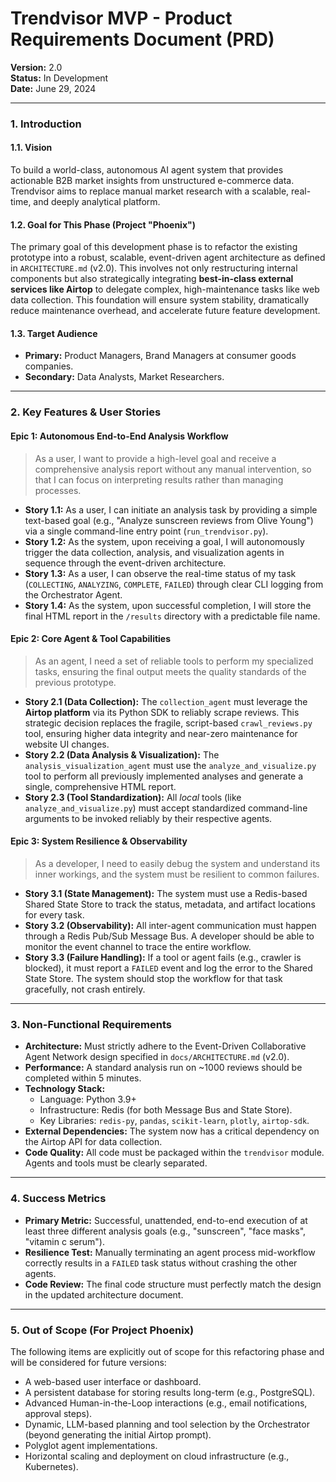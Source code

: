 # Trendvisor MVP - Product Requirements Document (PRD)

**Version:** 2.0  
**Status:** In Development  
**Date:** June 29, 2024

---

### 1. Introduction

#### 1.1. Vision
To build a world-class, autonomous AI agent system that provides actionable B2B market insights from unstructured e-commerce data. Trendvisor aims to replace manual market research with a scalable, real-time, and deeply analytical platform.

#### 1.2. Goal for This Phase (Project "Phoenix")
The primary goal of this development phase is to refactor the existing prototype into a robust, scalable, event-driven agent architecture as defined in `ARCHITECTURE.md` (v2.0). This involves not only restructuring internal components but also strategically integrating **best-in-class external services like Airtop** to delegate complex, high-maintenance tasks like web data collection. This foundation will ensure system stability, dramatically reduce maintenance overhead, and accelerate future feature development.

#### 1.3. Target Audience
-   **Primary:** Product Managers, Brand Managers at consumer goods companies.
-   **Secondary:** Data Analysts, Market Researchers.

---

### 2. Key Features & User Stories

#### Epic 1: Autonomous End-to-End Analysis Workflow

> As a user, I want to provide a high-level goal and receive a comprehensive analysis report without any manual intervention, so that I can focus on interpreting results rather than managing processes.

-   **Story 1.1:** As a user, I can initiate an analysis task by providing a simple text-based goal (e.g., "Analyze sunscreen reviews from Olive Young") via a single command-line entry point (`run_trendvisor.py`).
-   **Story 1.2:** As the system, upon receiving a goal, I will autonomously trigger the data collection, analysis, and visualization agents in sequence through the event-driven architecture.
-   **Story 1.3:** As a user, I can observe the real-time status of my task (`COLLECTING`, `ANALYZING`, `COMPLETE`, `FAILED`) through clear CLI logging from the Orchestrator Agent.
-   **Story 1.4:** As the system, upon successful completion, I will store the final HTML report in the `/results` directory with a predictable file name.

#### Epic 2: Core Agent & Tool Capabilities

> As an agent, I need a set of reliable tools to perform my specialized tasks, ensuring the final output meets the quality standards of the previous prototype.

-   **Story 2.1 (Data Collection):** The `collection_agent` must leverage the **Airtop platform** via its Python SDK to reliably scrape reviews. This strategic decision replaces the fragile, script-based `crawl_reviews.py` tool, ensuring higher data integrity and near-zero maintenance for website UI changes.
-   **Story 2.2 (Data Analysis & Visualization):** The `analysis_visualization_agent` must use the `analyze_and_visualize.py` tool to perform all previously implemented analyses and generate a single, comprehensive HTML report.
-   **Story 2.3 (Tool Standardization):** All *local* tools (like `analyze_and_visualize.py`) must accept standardized command-line arguments to be invoked reliably by their respective agents.

#### Epic 3: System Resilience & Observability

> As a developer, I need to easily debug the system and understand its inner workings, and the system must be resilient to common failures.

-   **Story 3.1 (State Management):** The system must use a Redis-based Shared State Store to track the status, metadata, and artifact locations for every task.
-   **Story 3.2 (Observability):** All inter-agent communication must happen through a Redis Pub/Sub Message Bus. A developer should be able to monitor the event channel to trace the entire workflow.
-   **Story 3.3 (Failure Handling):** If a tool or agent fails (e.g., crawler is blocked), it must report a `FAILED` event and log the error to the Shared State Store. The system should stop the workflow for that task gracefully, not crash entirely.

---

### 3. Non-Functional Requirements

-   **Architecture:** Must strictly adhere to the Event-Driven Collaborative Agent Network design specified in `docs/ARCHITECTURE.md` (v2.0).
-   **Performance:** A standard analysis run on ~1000 reviews should be completed within 5 minutes.
-   **Technology Stack:**
    -   Language: Python 3.9+
    -   Infrastructure: Redis (for both Message Bus and State Store).
    -   Key Libraries: `redis-py`, `pandas`, `scikit-learn`, `plotly`, `airtop-sdk`.
-   **External Dependencies:** The system now has a critical dependency on the Airtop API for data collection.
-   **Code Quality:** All code must be packaged within the `trendvisor` module. Agents and tools must be clearly separated.

---

### 4. Success Metrics

-   **Primary Metric:** Successful, unattended, end-to-end execution of at least three different analysis goals (e.g., "sunscreen", "face masks", "vitamin c serum").
-   **Resilience Test:** Manually terminating an agent process mid-workflow correctly results in a `FAILED` task status without crashing the other agents.
-   **Code Review:** The final code structure must perfectly match the design in the updated architecture document.

---

### 5. Out of Scope (For Project Phoenix)

The following items are explicitly out of scope for this refactoring phase and will be considered for future versions:
-   A web-based user interface or dashboard.
-   A persistent database for storing results long-term (e.g., PostgreSQL).
-   Advanced Human-in-the-Loop interactions (e.g., email notifications, approval steps).
-   Dynamic, LLM-based planning and tool selection by the Orchestrator (beyond generating the initial Airtop prompt).
-   Polyglot agent implementations.
-   Horizontal scaling and deployment on cloud infrastructure (e.g., Kubernetes). 